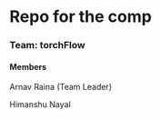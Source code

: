 # Repo for the comp





### Team: torchFlow
#### Members

Arnav Raina (Team Leader)

Himanshu Nayal
